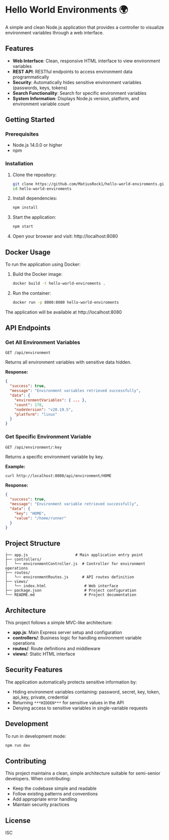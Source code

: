 # Hello World Environments 🌍

A simple and clean Node.js application that provides a controller to visualize environment variables through a web interface.

## Features

- **Web Interface**: Clean, responsive HTML interface to view environment variables
- **REST API**: RESTful endpoints to access environment data programmatically
- **Security**: Automatically hides sensitive environment variables (passwords, keys, tokens)
- **Search Functionality**: Search for specific environment variables
- **System Information**: Displays Node.js version, platform, and environment variable count

## Getting Started

### Prerequisites

- Node.js 14.0.0 or higher
- npm

### Installation

1. Clone the repository:
   ```bash
   git clone https://github.com/MatiusRock1/hello-world-enviroments.git
   cd hello-world-enviroments
   ```

2. Install dependencies:
   ```bash
   npm install
   ```

3. Start the application:
   ```bash
   npm start
   ```

4. Open your browser and visit: http://localhost:8080

## Docker Usage

To run the application using Docker:

1. Build the Docker image:
   ```bash
   docker build -t hello-world-enviroments .
   ```

2. Run the container:
   ```bash
   docker run -p 8080:8080 hello-world-enviroments
   ```

The application will be available at http://localhost:8080

## API Endpoints

### Get All Environment Variables
```
GET /api/environment
```

Returns all environment variables with sensitive data hidden.

**Response:**
```json
{
  "success": true,
  "message": "Environment variables retrieved successfully",
  "data": {
    "environmentVariables": { ... },
    "count": 178,
    "nodeVersion": "v20.19.5",
    "platform": "linux"
  }
}
```

### Get Specific Environment Variable
```
GET /api/environment/:key
```

Returns a specific environment variable by key.

**Example:**
```bash
curl http://localhost:8080/api/environment/HOME
```

**Response:**
```json
{
  "success": true,
  "message": "Environment variable retrieved successfully",
  "data": {
    "key": "HOME",
    "value": "/home/runner"
  }
}
```

## Project Structure

```
├── app.js                     # Main application entry point
├── controllers/
│   └── environmentController.js  # Controller for environment operations
├── routes/
│   └── environmentRoutes.js      # API routes definition
├── views/
│   └── index.html                 # Web interface
├── package.json                   # Project configuration
└── README.md                      # Project documentation
```

## Architecture

This project follows a simple MVC-like architecture:

- **app.js**: Main Express server setup and configuration
- **controllers/**: Business logic for handling environment variable operations
- **routes/**: Route definitions and middleware
- **views/**: Static HTML interface

## Security Features

The application automatically protects sensitive information by:

- Hiding environment variables containing: password, secret, key, token, api_key, private, credential
- Returning `***HIDDEN***` for sensitive values in the API
- Denying access to sensitive variables in single-variable requests

## Development

To run in development mode:

```bash
npm run dev
```

## Contributing

This project maintains a clean, simple architecture suitable for semi-senior developers. When contributing:

- Keep the codebase simple and readable
- Follow existing patterns and conventions
- Add appropriate error handling
- Maintain security practices

## License

ISC